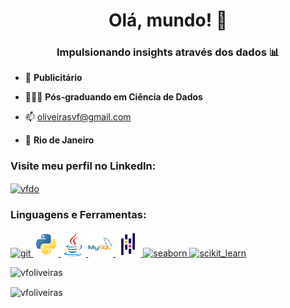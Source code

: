 <h1 align="center">Olá, mundo! 🚀</h1>
<h3 align="center">Impulsionando insights através dos dados 📊</h3>

- 🐓 **Publicitário**

- 👨🏽‍💻 **Pós-graduando em Ciência de Dados**

- 📫 [oliveirasvf@gmail.com](oliveirasvf@gmail.com)

- 📍 **Rio de Janeiro**

<h3 align="left">Visite meu perfil no LinkedIn:</h3>
<p align="left">
<a href="https://linkedin.com/in/vfdo" target="blank"><img align="center" src="https://raw.githubusercontent.com/rahuldkjain/github-profile-readme-generator/master/src/images/icons/Social/linked-in-alt.svg" alt="vfdo" height="30" width="40" /></a>
</p>

<h3 align="left">Linguagens e Ferramentas:</h3>
<p align="left">
  <a href="https://git-scm.com/" target="_blank" rel="noreferrer"> <img src="https://www.vectorlogo.zone/logos/git-scm/git-scm-icon.svg" alt="git" width="40" height="40"/>
  <a href="https://www.python.org" target="_blank" rel="noreferrer"> <img src="https://raw.githubusercontent.com/devicons/devicon/master/icons/python/python-original.svg" alt="python" width="40" height="40"/> </a>
  <a href="https://www.java.com" target="_blank" rel="noreferrer"> <img src="https://raw.githubusercontent.com/devicons/devicon/master/icons/java/java-original.svg" alt="java" width="40" height="40"/>
  <a href="https://www.mysql.com/" target="_blank" rel="noreferrer"> <img src="https://raw.githubusercontent.com/devicons/devicon/master/icons/mysql/mysql-original-wordmark.svg" alt="mysql" width="40" height="40"/> </a>
  <a href="https://pandas.pydata.org/" target="_blank" rel="noreferrer"> <img src="https://raw.githubusercontent.com/devicons/devicon/2ae2a900d2f041da66e950e4d48052658d850630/icons/pandas/pandas-original.svg" alt="pandas" width="40" height="40"/> </a>
  <a href="https://seaborn.pydata.org/" target="_blank" rel="noreferrer"> <img src="https://seaborn.pydata.org/_images/logo-mark-lightbg.svg" alt="seaborn" width="40" height="40"/> </a>
  <a href="https://scikit-learn.org/" target="_blank" rel="noreferrer"> <img src="https://upload.wikimedia.org/wikipedia/commons/0/05/Scikit_learn_logo_small.svg" alt="scikit_learn" width="40" height="40"/> </a>
</p>

<p>&nbsp;<img align="left" src="https://github-readme-stats.vercel.app/api?username=vfoliveiras&show_icons=true&theme=holi&hide_border=false&cache_seconds=1800&locale=en" alt="vfoliveiras" /></p>

<p><img align="center" src="https://github-readme-stats.vercel.app/api/top-langs?username=vfoliveiras&show_icons=true&theme=holi&hide_border=false&locale=en&layout=compact" alt="vfoliveiras" /></p>
